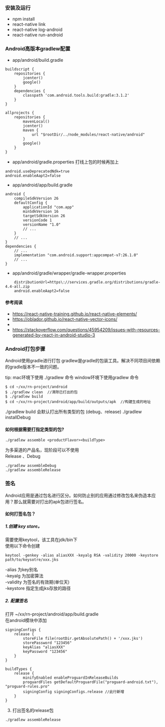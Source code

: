 ### 安装及运行
- npm install
- react-native link
- react-native log-android
- react-native run-android

### Android高版本gradlew配置
- app/android/build.gradle
```
buildscript {
    repositories {
        jcenter()
        google()
    }
    dependencies {
        classpath 'com.android.tools.build:gradle:3.1.2'
    }
}

allprojects {
    repositories {
        mavenLocal()
        jcenter()
        maven {
            url "$rootDir/../node_modules/react-native/android"
        }
        google()
    }
}
```

- app/android/gradle.properties
打线上包的时候再加上
```
android.useDeprecatedNdk=true
android.enableAapt2=false
```

- app/android/app/build.gradle
```
android {
    compileSdkVersion 26
    defaultConfig {
        applicationId "com.app"
        minSdkVersion 16
        targetSdkVersion 26
        versionCode 1
        versionName "1.0"
        // ...
    }
    // ...
}
dependencies {
    // ...
    implementation "com.android.support:appcompat-v7:26.1.0"
    // ...
}
```

- app/android/gradle/wrapper/gradle-wrapper.properties
```
    distributionUrl=https\://services.gradle.org/distributions/gradle-4.4-all.zip
    android.enableAapt2=false
```


#### 参考阅读
- https://react-native-training.github.io/react-native-elements/
- https://oblador.github.io/react-native-vector-icons/
- 
- https://stackoverflow.com/questions/45954209/issues-with-resources-generated-by-react-in-android-studio-3

### Android打包步骤

Android使用gradle进行打包
gradlew是gradle的包装工具。解决不同项目间依赖的gradle版本不一致的问题。  

tip: mac环境下使用 ./gradlew 命令  window环境下使用gradlew 命令
```
$ cd ~/xx/rn-project/android
$ ./gradlew clean  //清除已打出的包
$ ./gradlew build  
$ cd ~/xx/rn-project/android/app/build/outputs/apk  //构建生成的地址

```

./gradlew build 会默认打出所有类型的包 (debug、release)
./gradlew installDebug


#### 如何根据需要打指定类型的包?
```
./gradlew assemble <productFlavor><buildType>  
```
<productFlavor> 为多渠道的产品名，现阶段可以不使用  
<buildType> Release 、Debug

```
./gradlew assembleDebug
./gradlew assembleRelease
```

### 签名
Android应用是通过包名进行区分。如何防止别的应用通过修改包名来伪造本应用？那么就需要对打出的apk包进行签名。

#### 如何打签名包？
##### 1.创建 key store。  
需要使用keytool，该工具在jdk/bin下  
使用以下命令创建
```
keytool -genkey -alias aliasXXX -keyalg RSA -validity 20000 -keystore path/to/keysotre/xxx.jks 
```
-alias 为key别名  
-keyalg 为加密算法   
-validity 为签名的有效期(单位天)   
-keystore 指定生成jks存放的路径


##### 2. 配置签名
打开 ~/xx/rn-project/android/app/build.gradle  
在android模块中添加
```
signingConfigs {
    release {
        storeFile file(rootDir.getAbsolutePath() + '/xxx.jks')
        storePassword "123456"
        keyAlias "aliasXXX"
        keyPassword "123456"
    }
}

buildTypes {
    release {
        minifyEnabled enableProguardInReleaseBuilds
        proguardFiles getDefaultProguardFile("proguard-android.txt"), "proguard-rules.pro"
        signingConfig signingConfigs.release //此行新增
    }
}
```

3. 打出签名的release包
```
./gradlew assembleRelease
```